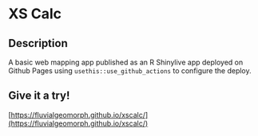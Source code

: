 # XS Calc

## Description
A basic web mapping app published as an R Shinylive app deployed on Github Pages using `usethis::use_github_actions` to configure the deploy. 

## Give it a try!
[https://fluvialgeomorph.github.io/xscalc/](https://fluvialgeomorph.github.io/xscalc/)
